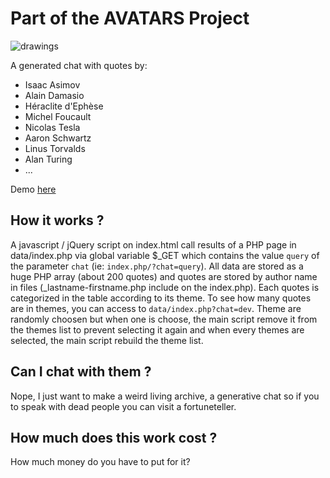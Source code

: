 # Part of the AVATARS Project
![drawings](https://raw.githubusercontent.com/nclslbrn/avatars/master/dev/images/memories-contrast.png)

A generated chat with quotes by:
- Isaac Asimov
- Alain Damasio
- Héraclite d'Ephèse
- Michel Foucault
- Nicolas Tesla
- Aaron Schwartz
- Linus Torvalds
- Alan Turing
- ...

Demo [here](https://avatars.artemg.com/ "Avatars: Demo")

## How it works ?

A javascript / jQuery script on index.html call results of a PHP page in data/index.php via global variable $_GET which contains the value `query` of the parameter `chat` (ie: `index.php/?chat=query`).
All data are stored as a huge PHP array (about 200 quotes) and quotes are stored by author name in files (_lastname-firstname.php include on the index.php).
Each quotes is categorized in the table according to its theme. To see how many quotes are in themes, you can access to `data/index.php?chat=dev`.
Theme are randomly choosen but when one is choose, the main script remove it from the themes list to prevent selecting it again and when every themes are selected, the main script rebuild the theme list.

## Can I chat with them ?

Nope, I just want to make a weird living archive, a generative chat so if you to speak with dead people you can visit a fortuneteller.

## How much does this work cost ?

How much money do you have to put for it?
